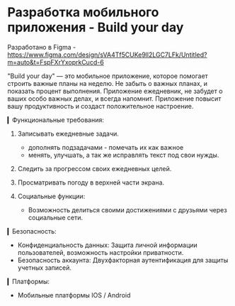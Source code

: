 # Разработка мобильного приложения - Build your day
Разработано в Figma - https://www.figma.com/design/sVA4Tf5CUKe9ll2LGC7LFk/Untitled?m=auto&t=FspFXrYxoprkCucd-6

"Build your day" — это мобильное приложение, которое помогает строить важные планы на неделю. Не забыть о важных планах, и показать процент выполнения. Приложение ежедневник, не забудет о ваших особо важных делах, и всегда напомнит. Приложение повысит вашу продуктивность и создаст положительное настроение.

▎Функциональные требования:

1. Записывать ежедневные задачи.
   + дополнять подзадачами - помечать их как важное
   + менять, улучшать, а так же исправлять текст под свои нужды.

2. Следить за прогрессом своих ежедневных целей.

3. Просматривать погоду в верхней части экрана.

4. Социальные функции:

   + Возможность делиться своими достижениями с друзьями через социальные сети. 

▎Безопасность:

   + Конфиденциальность данных: Защита личной информации пользователей, возможность настройки приватности.
   + Безопасность аккаунта: Двухфакторная аутентификация для защиты учетных записей.

▎Платформы:
   + Мобильные платформы IOS / Android 
